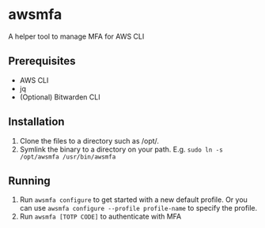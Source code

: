 # awsmfa
A helper tool to manage MFA for AWS CLI

## Prerequisites

 - AWS CLI
 - jq
 - (Optional) Bitwarden CLI

## Installation

 1. Clone the files to a directory such as /opt/.
 2. Symlink the binary to a directory on your path. E.g. `sudo ln -s /opt/awsmfa /usr/bin/awsmfa`

## Running

 1. Run `awsmfa configure` to get started with a new default profile. Or you can use `awsmfa configure --profile profile-name` to specify the profile.
 2. Run `awsmfa [TOTP CODE]` to authenticate with MFA